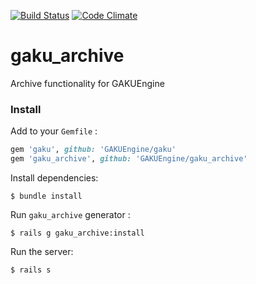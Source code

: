 [![Build Status](https://travis-ci.org/GAKUEngine/gaku_archive.png)](https://travis-ci.org/GAKUEngine/gaku_archive)
[![Code Climate](https://codeclimate.com/github/GAKUEngine/gaku_archive.png)](https://codeclimate.com/github/GAKUEngine/gaku_archive)

gaku_archive
=========

Archive functionality for GAKUEngine


### Install

Add to your `Gemfile` :

```ruby
gem 'gaku', github: 'GAKUEngine/gaku'
gem 'gaku_archive', github: 'GAKUEngine/gaku_archive'
```

Install dependencies: 

    $ bundle install

Run `gaku_archive` generator :

    $ rails g gaku_archive:install 

Run the server: 

    $ rails s 
